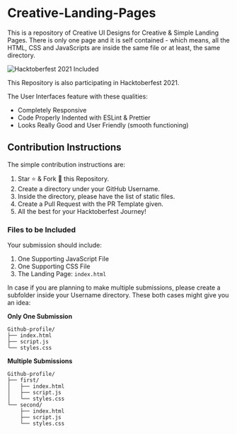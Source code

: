 # Creative-Landing-Pages

This is a repository of Creative UI Designs for Creative & Simple Landing Pages. There is only one page and it is self contained - which means, all the HTML, CSS and JavaScripts are inside the same file or at least, the same directory.

![Hacktoberfest 2021 Included](https://i.imgur.com/Ei5gGAFh.png)

This Repository is also participating in Hacktoberfest 2021.

The User Interfaces feature with these qualities:

* Completely Responsive
* Code Properly Indented with ESLint & Prettier
* Looks Really Good and User Friendly (smooth functioning)

## Contribution Instructions

The simple contribution instructions are:

1. Star :star: & Fork :fork_and_knife: this Repository. 
2. Create a directory under your GitHub Username.
3. Inside the directory, please have the list of static files.
4. Create a Pull Request with the PR Template given.
5. All the best for your Hacktoberfest Journey!

### Files to be Included

Your submission should include:

1. One Supporting JavaScript File
2. One Supporting CSS File
3. The Landing Page: `index.html`

In case if you are planning to make multiple submissions, please create a subfolder inside your Username directory. These both cases might give you an idea:

**Only One Submission**

```text
Github-profile/
├── index.html
├── script.js
└── styles.css
```

**Multiple Submissions**

```text
Github-profile/
├── first/
│   ├── index.html
│   ├── script.js
│   └── styles.css
└── second/
    ├── index.html
    ├── script.js
    └── styles.css
```
